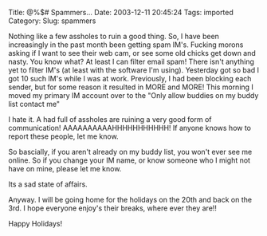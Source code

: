 Title: @%$# Spammers...
Date: 2003-12-11 20:45:24
Tags: imported
Category: 
Slug: spammers

Nothing like a few assholes to ruin a good thing.  So, I have been increasingly in the past month been getting spam IM's.  Fucking morons asking if I want to see their web cam, or see some old chicks get down and nasty.  You know what?  At least I can filter email spam!  There isn't anything yet to filter IM's (at least with the software I'm using).  Yesterday got so bad I got 10 such IM's while I was at work.  Previously, I had been blocking each sender, but for some reason it resulted in MORE and MORE!  This morning I moved my primary IM account over to the "Only allow buddies on my buddy list contact me"

I hate it.  A had full of assholes are ruining a very good form of communication!  AAAAAAAAAAHHHHHHHHHHH!  If anyone knows how to report these people, let me know.

So bascially, if you aren't already on my buddy list, you won't ever see me online.  So if you change your IM name, or know someone who I might not have on mine, please let me know.

Its a sad state of affairs.

Anyway.  I will be going home for the holidays on the 20th and back on the 3rd.  I hope everyone enjoy's their breaks, where ever they are!!

Happy Holidays!
